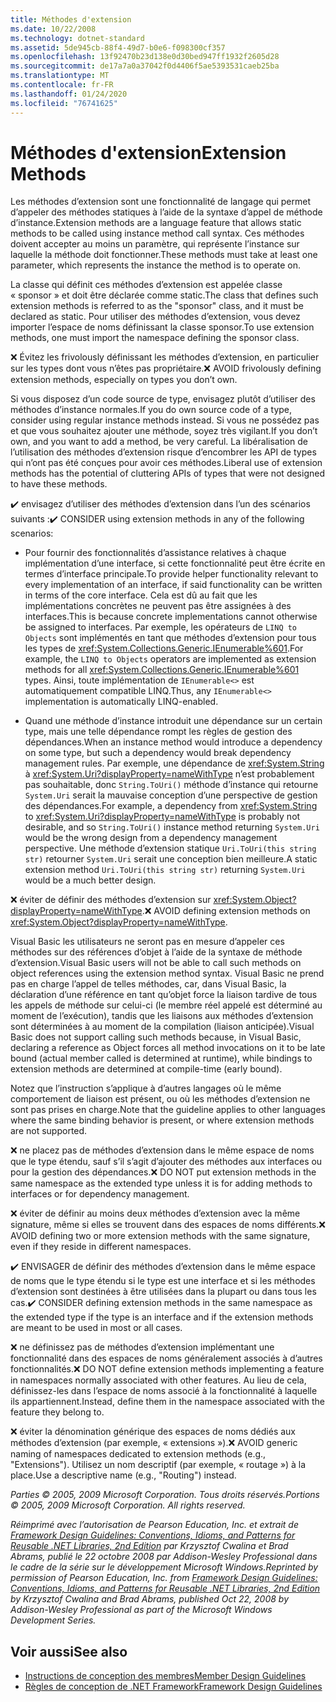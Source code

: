 ```yaml
---
title: Méthodes d'extension
ms.date: 10/22/2008
ms.technology: dotnet-standard
ms.assetid: 5de945cb-88f4-49d7-b0e6-f098300cf357
ms.openlocfilehash: 13f92470b23d138e0d30bed947ff1932f2605d28
ms.sourcegitcommit: de17a7a0a37042f0d4406f5ae5393531caeb25ba
ms.translationtype: MT
ms.contentlocale: fr-FR
ms.lasthandoff: 01/24/2020
ms.locfileid: "76741625"
---
```

# <a name="extension-methods"></a><span data-ttu-id="ebd7f-102">Méthodes d'extension</span><span class="sxs-lookup"><span data-stu-id="ebd7f-102">Extension Methods</span></span>
<span data-ttu-id="ebd7f-103">Les méthodes d’extension sont une fonctionnalité de langage qui permet d’appeler des méthodes statiques à l’aide de la syntaxe d’appel de méthode d’instance.</span><span class="sxs-lookup"><span data-stu-id="ebd7f-103">Extension methods are a language feature that allows static methods to be called using instance method call syntax.</span></span> <span data-ttu-id="ebd7f-104">Ces méthodes doivent accepter au moins un paramètre, qui représente l’instance sur laquelle la méthode doit fonctionner.</span><span class="sxs-lookup"><span data-stu-id="ebd7f-104">These methods must take at least one parameter, which represents the instance the method is to operate on.</span></span>

 <span data-ttu-id="ebd7f-105">La classe qui définit ces méthodes d’extension est appelée classe « sponsor » et doit être déclarée comme static.</span><span class="sxs-lookup"><span data-stu-id="ebd7f-105">The class that defines such extension methods is referred to as the "sponsor" class, and it must be declared as static.</span></span> <span data-ttu-id="ebd7f-106">Pour utiliser des méthodes d’extension, vous devez importer l’espace de noms définissant la classe sponsor.</span><span class="sxs-lookup"><span data-stu-id="ebd7f-106">To use extension methods, one must import the namespace defining the sponsor class.</span></span>

 <span data-ttu-id="ebd7f-107">❌ Évitez les frivolously définissant les méthodes d’extension, en particulier sur les types dont vous n’êtes pas propriétaire.</span><span class="sxs-lookup"><span data-stu-id="ebd7f-107">❌ AVOID frivolously defining extension methods, especially on types you don’t own.</span></span>

 <span data-ttu-id="ebd7f-108">Si vous disposez d’un code source de type, envisagez plutôt d’utiliser des méthodes d’instance normales.</span><span class="sxs-lookup"><span data-stu-id="ebd7f-108">If you do own source code of a type, consider using regular instance methods instead.</span></span> <span data-ttu-id="ebd7f-109">Si vous ne possédez pas et que vous souhaitez ajouter une méthode, soyez très vigilant.</span><span class="sxs-lookup"><span data-stu-id="ebd7f-109">If you don’t own, and you want to add a method, be very careful.</span></span> <span data-ttu-id="ebd7f-110">La libéralisation de l’utilisation des méthodes d’extension risque d’encombrer les API de types qui n’ont pas été conçues pour avoir ces méthodes.</span><span class="sxs-lookup"><span data-stu-id="ebd7f-110">Liberal use of extension methods has the potential of cluttering APIs of types that were not designed to have these methods.</span></span>

 <span data-ttu-id="ebd7f-111">✔️ envisagez d’utiliser des méthodes d’extension dans l’un des scénarios suivants :</span><span class="sxs-lookup"><span data-stu-id="ebd7f-111">✔️ CONSIDER using extension methods in any of the following scenarios:</span></span>

- <span data-ttu-id="ebd7f-112">Pour fournir des fonctionnalités d’assistance relatives à chaque implémentation d’une interface, si cette fonctionnalité peut être écrite en termes d’interface principale.</span><span class="sxs-lookup"><span data-stu-id="ebd7f-112">To provide helper functionality relevant to every implementation of an interface, if said functionality can be written in terms of the core interface.</span></span> <span data-ttu-id="ebd7f-113">Cela est dû au fait que les implémentations concrètes ne peuvent pas être assignées à des interfaces.</span><span class="sxs-lookup"><span data-stu-id="ebd7f-113">This is because concrete implementations cannot otherwise be assigned to interfaces.</span></span> <span data-ttu-id="ebd7f-114">Par exemple, les opérateurs de `LINQ to Objects` sont implémentés en tant que méthodes d’extension pour tous les types de <xref:System.Collections.Generic.IEnumerable%601>.</span><span class="sxs-lookup"><span data-stu-id="ebd7f-114">For example, the `LINQ to Objects` operators are implemented as extension methods for all <xref:System.Collections.Generic.IEnumerable%601> types.</span></span> <span data-ttu-id="ebd7f-115">Ainsi, toute implémentation de `IEnumerable<>` est automatiquement compatible LINQ.</span><span class="sxs-lookup"><span data-stu-id="ebd7f-115">Thus, any `IEnumerable<>` implementation is automatically LINQ-enabled.</span></span>

- <span data-ttu-id="ebd7f-116">Quand une méthode d’instance introduit une dépendance sur un certain type, mais une telle dépendance rompt les règles de gestion des dépendances.</span><span class="sxs-lookup"><span data-stu-id="ebd7f-116">When an instance method would introduce a dependency on some type, but such a dependency would break dependency management rules.</span></span> <span data-ttu-id="ebd7f-117">Par exemple, une dépendance de <xref:System.String> à <xref:System.Uri?displayProperty=nameWithType> n’est probablement pas souhaitable, donc `String.ToUri()` méthode d’instance qui retourne `System.Uri` serait la mauvaise conception d’une perspective de gestion des dépendances.</span><span class="sxs-lookup"><span data-stu-id="ebd7f-117">For example, a dependency from <xref:System.String> to <xref:System.Uri?displayProperty=nameWithType> is probably not desirable, and so `String.ToUri()` instance method returning `System.Uri` would be the wrong design from a dependency management perspective.</span></span> <span data-ttu-id="ebd7f-118">Une méthode d’extension statique `Uri.ToUri(this string str)` retourner `System.Uri` serait une conception bien meilleure.</span><span class="sxs-lookup"><span data-stu-id="ebd7f-118">A static extension method `Uri.ToUri(this string str)` returning `System.Uri` would be a much better design.</span></span>

 <span data-ttu-id="ebd7f-119">❌ éviter de définir des méthodes d’extension sur <xref:System.Object?displayProperty=nameWithType>.</span><span class="sxs-lookup"><span data-stu-id="ebd7f-119">❌ AVOID defining extension methods on <xref:System.Object?displayProperty=nameWithType>.</span></span>

 <span data-ttu-id="ebd7f-120">Visual Basic les utilisateurs ne seront pas en mesure d’appeler ces méthodes sur des références d’objet à l’aide de la syntaxe de méthode d’extension.</span><span class="sxs-lookup"><span data-stu-id="ebd7f-120">Visual Basic users will not be able to call such methods on object references using the extension method syntax.</span></span> <span data-ttu-id="ebd7f-121">Visual Basic ne prend pas en charge l’appel de telles méthodes, car, dans Visual Basic, la déclaration d’une référence en tant qu’objet force la liaison tardive de tous les appels de méthode sur celui-ci (le membre réel appelé est déterminé au moment de l’exécution), tandis que les liaisons aux méthodes d’extension sont déterminées à au moment de la compilation (liaison anticipée).</span><span class="sxs-lookup"><span data-stu-id="ebd7f-121">Visual Basic does not support calling such methods because, in Visual Basic, declaring a reference as Object forces all method invocations on it to be late bound (actual member called is determined at runtime), while bindings to extension methods are determined at compile-time (early bound).</span></span>

 <span data-ttu-id="ebd7f-122">Notez que l’instruction s’applique à d’autres langages où le même comportement de liaison est présent, ou où les méthodes d’extension ne sont pas prises en charge.</span><span class="sxs-lookup"><span data-stu-id="ebd7f-122">Note that the guideline applies to other languages where the same binding behavior is present, or where extension methods are not supported.</span></span>

 <span data-ttu-id="ebd7f-123">❌ ne placez pas de méthodes d’extension dans le même espace de noms que le type étendu, sauf s’il s’agit d’ajouter des méthodes aux interfaces ou pour la gestion des dépendances.</span><span class="sxs-lookup"><span data-stu-id="ebd7f-123">❌ DO NOT put extension methods in the same namespace as the extended type unless it is for adding methods to interfaces or for dependency management.</span></span>

 <span data-ttu-id="ebd7f-124">❌ éviter de définir au moins deux méthodes d’extension avec la même signature, même si elles se trouvent dans des espaces de noms différents.</span><span class="sxs-lookup"><span data-stu-id="ebd7f-124">❌ AVOID defining two or more extension methods with the same signature, even if they reside in different namespaces.</span></span>

 <span data-ttu-id="ebd7f-125">✔️ ENVISAGER de définir des méthodes d’extension dans le même espace de noms que le type étendu si le type est une interface et si les méthodes d’extension sont destinées à être utilisées dans la plupart ou dans tous les cas.</span><span class="sxs-lookup"><span data-stu-id="ebd7f-125">✔️ CONSIDER defining extension methods in the same namespace as the extended type if the type is an interface and if the extension methods are meant to be used in most or all cases.</span></span>

 <span data-ttu-id="ebd7f-126">❌ ne définissez pas de méthodes d’extension implémentant une fonctionnalité dans des espaces de noms généralement associés à d’autres fonctionnalités.</span><span class="sxs-lookup"><span data-stu-id="ebd7f-126">❌ DO NOT define extension methods implementing a feature in namespaces normally associated with other features.</span></span> <span data-ttu-id="ebd7f-127">Au lieu de cela, définissez-les dans l’espace de noms associé à la fonctionnalité à laquelle ils appartiennent.</span><span class="sxs-lookup"><span data-stu-id="ebd7f-127">Instead, define them in the namespace associated with the feature they belong to.</span></span>

 <span data-ttu-id="ebd7f-128">❌ éviter la dénomination générique des espaces de noms dédiés aux méthodes d’extension (par exemple, « extensions »).</span><span class="sxs-lookup"><span data-stu-id="ebd7f-128">❌ AVOID generic naming of namespaces dedicated to extension methods (e.g., "Extensions").</span></span> <span data-ttu-id="ebd7f-129">Utilisez un nom descriptif (par exemple, « routage ») à la place.</span><span class="sxs-lookup"><span data-stu-id="ebd7f-129">Use a descriptive name (e.g., "Routing") instead.</span></span>

 <span data-ttu-id="ebd7f-130">*Parties © 2005, 2009 Microsoft Corporation. Tous droits réservés.*</span><span class="sxs-lookup"><span data-stu-id="ebd7f-130">*Portions © 2005, 2009 Microsoft Corporation. All rights reserved.*</span></span>

 <span data-ttu-id="ebd7f-131">*Réimprimé avec l’autorisation de Pearson Education, Inc. et extrait de [Framework Design Guidelines: Conventions, Idioms, and Patterns for Reusable .NET Libraries, 2nd Edition](https://www.informit.com/store/framework-design-guidelines-conventions-idioms-and-9780321545619) par Krzysztof Cwalina et Brad Abrams, publié le 22 octobre 2008 par Addison-Wesley Professional dans le cadre de la série sur le développement Microsoft Windows.*</span><span class="sxs-lookup"><span data-stu-id="ebd7f-131">*Reprinted by permission of Pearson Education, Inc. from [Framework Design Guidelines: Conventions, Idioms, and Patterns for Reusable .NET Libraries, 2nd Edition](https://www.informit.com/store/framework-design-guidelines-conventions-idioms-and-9780321545619) by Krzysztof Cwalina and Brad Abrams, published Oct 22, 2008 by Addison-Wesley Professional as part of the Microsoft Windows Development Series.*</span></span>

## <a name="see-also"></a><span data-ttu-id="ebd7f-132">Voir aussi</span><span class="sxs-lookup"><span data-stu-id="ebd7f-132">See also</span></span>

- [<span data-ttu-id="ebd7f-133">Instructions de conception des membres</span><span class="sxs-lookup"><span data-stu-id="ebd7f-133">Member Design Guidelines</span></span>](../../../docs/standard/design-guidelines/member.md)
- [<span data-ttu-id="ebd7f-134">Règles de conception de .NET Framework</span><span class="sxs-lookup"><span data-stu-id="ebd7f-134">Framework Design Guidelines</span></span>](../../../docs/standard/design-guidelines/index.md)
